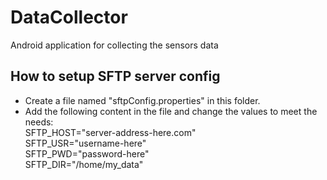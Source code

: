 # DataCollector
Android application for collecting the sensors data

## How to setup SFTP server config
 * Create a file named "sftpConfig.properties" in this folder.
 * Add the following content in the file and change the values to meet the needs:<br/>
  SFTP_HOST="server-address-here.com"<br/>
  SFTP_USR="username-here"<br/>
  SFTP_PWD="password-here"<br/>
  SFTP_DIR="/home/my_data"
